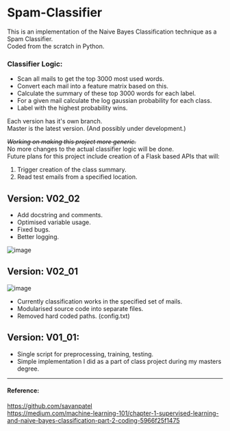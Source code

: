 # Spam-Classifier

This is an implementation of the Naive Bayes Classification technique as a Spam Classifier.    
Coded from the scratch in Python.

### Classifier Logic:
- Scan all mails to get the top 3000 most used words.
- Convert each mail into a feature matrix based on this.
- Calculate the summary of these top 3000 words for each label.
- For a given mail calculate the log gaussian probability for each class.
- Label with the highest probability wins.

Each version has it's own branch.   
Master is the latest version. (And possibly under development.)    

~~_Working on making this project more generic._~~   
No more changes to the actual classifier logic will be done.    
Future plans for this project include creation of a Flask based APIs that will:
1. Trigger creation of the class summary.
2. Read test emails from a specified location.

## Version: V02_02    
- Add docstring and comments.
- Optimised variable usage.
- Fixed bugs.
- Better logging.

![image](https://user-images.githubusercontent.com/17706548/195998689-ddf8480f-d47f-4615-99c3-aa35f03fe411.png)


## Version: V02_01    

![image](https://user-images.githubusercontent.com/17706548/194677163-c0e0f80c-7a59-4b44-b6d5-da15e90ec888.png)


- Currently classification works in the specified set of mails.
- Modularised source code into separate files.
- Removed hard coded paths. (config.txt)

## Version: V01_01:
- Single script for preprocessing, training, testing. 
- Simple implementation I did as a part of class project during my masters degree.

___


#### Reference:
https://github.com/savanpatel    
https://medium.com/machine-learning-101/chapter-1-supervised-learning-and-naive-bayes-classification-part-2-coding-5966f25f1475
